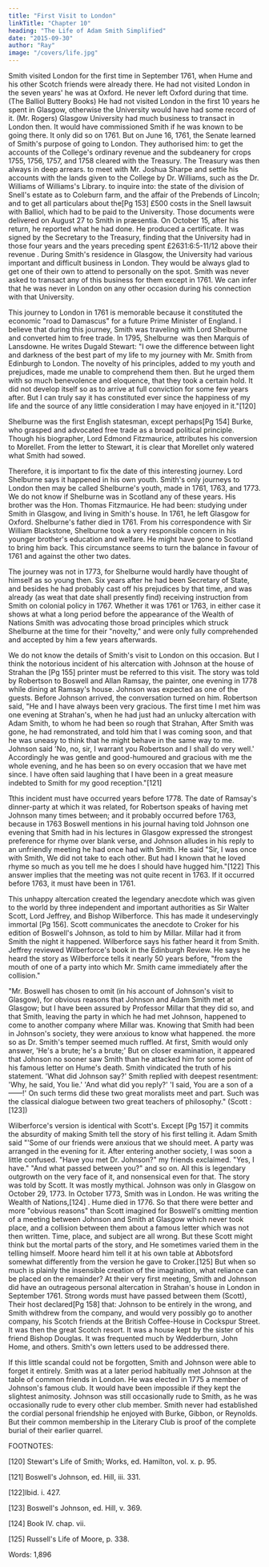 ```yaml
---
title: "First Visit to London"
linkTitle: "Chapter 10"
heading: "The Life of Adam Smith Simplified"
date: "2015-09-30"
author: "Ray"
image: "/covers/life.jpg"
---
```


Smith visited London for the first time in September 1761, when Hume and his other Scotch friends were already there.
He had not visited London in the seven years' he was at Oxford.
He never left Oxford during that time. (The Balliol Buttery Books)
He had not visited London in the first 10 years he spent in Glasgow, otherwise the University would have had some record of it. (Mr. Rogers)
Glasgow University had much business to transact in London then.
It would have commissioned Smith if he was known to be going there.
It only did so on 1761.
But on June 16, 1761, the Senate learned of Smith's purpose of going to London.
They authorised him:
to get the accounts of the College's ordinary revenue and the subdeanery for crops 1755, 1756, 1757, and 1758 cleared with the Treasury.
The Treasury was then always in deep arrears.
to meet with Mr. Joshua Sharpe and settle his accounts with the lands given to the College by Dr. Williams, such as the Dr. Williams of Williams's Library.
to inquire into:
the state of the division of Snell's estate as to Coleburn farm, and
the affair of the Prebends of Lincoln; and
to get all particulars about the[Pg 153] £500 costs in the Snell lawsuit with Balliol, which had to be paid to the University.
Those documents were delivered on August 27 to Smith in præsentia.
On October 15, after his return, he reported what he had done.
He produced a certificate.
It was signed by the Secretary to the Treasury, finding that the University had in those four years and the years preceding spent £2631:6:5-11/12 above their revenue .
During Smith's residence in Glasgow, the University had various important and difficult business in London.
They would be always glad to get one of their own to attend to personally on the spot.
Smith was never asked to transact any of this business for them except in 1761.
We can infer that he was never in London on any other occasion during his connection with that University.




This journey to London in 1761 is memorable because it constituted the economic "road to Damascus" for a future Prime Minister of England.
I believe that during this journey, Smith was traveling with Lord Shelburne and converted him to free trade.
In 1795, Shelburne  was then Marquis of Lansdowne.
He writes Dugald Stewart: "I owe the difference between light and darkness of the best part of my life to my journey with Mr. Smith from Edinburgh to London.
The novelty of his principles, added to my youth and prejudices, made me unable to comprehend them then.
But he urged them with so much benevolence and eloquence, that they took a certain hold.
It did not develop itself so as to arrive at full conviction for some few years after.
But I can truly say it has constituted ever since the happiness of my life and the source of any little consideration I may have enjoyed in it."[120]




Shelburne was the first English statesman, except perhaps[Pg 154] Burke, who grasped and advocated free trade as a broad political principle.
Though his biographer, Lord Edmond Fitzmaurice, attributes his conversion to Morellet.
From the letter to Stewart, it is clear that Morellet only watered what Smith had sowed.




Therefore, it is important to fix the date of this interesting journey.
Lord Shelburne says it happened in his own youth.
Smith's only journeys to London then may be called Shelburne's youth, made in 1761, 1763, and 1773.
We do not know if Shelburne was in Scotland any of these years.
His brother was the Hon. Thomas Fitzmaurice.
He had been:
studying under Smith in Glasgow, and
living in Smith's house.
In 1761, he left Glasgow for Oxford.
Shelburne's father died in 1761.
From his correspondence with Sir William Blackstone, Shelburne took a very responsible concern in his younger brother's education and welfare.
He might have gone to Scotland to bring him back.
This circumstance seems to turn the balance in favour of 1761 and against the other two dates.




The journey was not in 1773, for Shelburne would hardly have thought of himself as so young then.
Six years after he had been Secretary of State, and besides he had probably cast off his prejudices by that time, and was already (as weat that date shall presently find) receiving instruction from Smith on colonial policy in 1767.
Whether it was 1761 or 1763, in either case it shows at what a long period before the appearance of the Wealth of Nations Smith was advocating those broad principles which struck Shelburne at the time for their "novelty," and
were only fully comprehended and accepted by him a few years afterwards.




We do not know the details of Smith's visit to London on this occasion.
But I think the notorious incident of his altercation with Johnson at the house of Strahan the [Pg 155] printer must be referred to this visit.
The story was told by Robertson to Boswell and Allan Ramsay, the painter, one evening in 1778 while dining at Ramsay's house.
Johnson was expected as one of the guests.
Before Johnson arrived, the conversation turned on him.
Robertson said, "He and I have always been very gracious.
The first time I met him was one evening at Strahan's, when he had just had an unlucky altercation with Adam Smith, to whom he had been so rough that Strahan,
After Smith was gone, he had remonstrated, and told him that I was coming soon, and that he was uneasy to think that he might behave in the same way to me.
Johnson said 'No, no, sir, I warrant you Robertson and I shall do very well.'
Accordingly he was gentle and good-humoured and gracious with me the whole evening, and
he has been so on every occasion that we have met since.
I have often said laughing that I have been in a great measure indebted to Smith for my good reception."[121]




Tthis incident must have occurred years before 1778.
The date of Ramsay's dinner-party at which it was related, for Robertson speaks of having met Johnson many times between;
and it probably occurred before 1763, because in 1763 Boswell mentions in his journal having told Johnson one evening that Smith had in his lectures in Glasgow expressed the strongest preference for rhyme over blank verse, and Johnson alludes in his reply to an unfriendly meeting he had once had with Smith.
He said "Sir, I was once with Smith,
We did not take to each other.
But had I known that he loved rhyme so much as you tell me he does I should have hugged him."[122]
This answer implies that the meeting was not quite recent in 1763.
If it occurred before 1763, it must have been in 1761.




This unhappy altercation created the legendary anecdote which was given to the world by three independent and important authorities as Sir Walter Scott, Lord Jeffrey, and Bishop Wilberforce.
This has made it undeservingly immortal [Pg 156].
Scott communicates the anecdote to Croker for his edition of Boswell's Johnson, as told to him by Millar.
Millar had it from Smith the night it happened.
Wilberforce says his father heard it from Smith.
Jeffrey reviewed Wilberforce's book in the Edinburgh Review.
He says he heard the story as Wilberforce tells it nearly 50 years before, "from the mouth of one of a party into which Mr. Smith came immediately after the collision."




"Mr. Boswell has chosen to omit (in his account of Johnson's visit to Glasgow), for obvious reasons that Johnson and Adam Smith met at Glasgow;
but I have been assured by Professor Millar that they did so, and
that Smith, leaving the party in which he had met Johnson, happened to come to another company where Millar was.
Knowing that Smith had been in Johnson's society, they were anxious to know what happened.
the more so as Dr. Smith's temper seemed much ruffled.
At first, Smith would only answer, 'He's a brute; he's a brute;'
But on closer examination, it appeared that Johnson no sooner saw Smith than he attacked him for some point of his famous letter on Hume's death.
Smith vindicated the truth of his statement.
'What did Johnson say?'
Smith replied with deepest resentment: 'Why, he said, You lie.'
'And what did you reply?'
'I said, You are a son of a ——!'
On such terms did these two great moralists meet and part.
Such was the classical dialogue between two great teachers of philosophy." (Scott :[123])




Wilberforce's version is identical with Scott's.
Except [Pg 157] it commits the absurdity of making Smith tell the story of his first telling it.
Adam Smith said "'Some of our friends were anxious that we should meet.
A party was arranged in the evening for it.
After entering another society, I was soon a little confused.
"Have you met Dr. Johnson?" my friends exclaimed.
"Yes, I have."
"And what passed between you?" and so on.
All this is legendary outgrowth on the very face of it, and nonsensical even for that.
The story was told by Scott.
It was mostly mythical.
Johnson was only in Glasgow on October 29, 1773.
In October 1773, Smith was in London.
He was writing the Wealth of Nations,[124] .
Hume died in 1776.
So that there were better and more "obvious reasons" than Scott imagined for Boswell's omitting mention of a meeting between Johnson and Smith at Glasgow which never took place, and a collision between them about a famous letter which was not then written.
Time, place, and subject are all wrong.
But these Scott might think but the mortal parts of the story, and
He sometimes varied them in the telling himself.
Moore heard him tell it at his own table at Abbotsford somewhat differently from the version he gave to Croker.[125]
But when so much is plainly the insensible creation of the imagination, what reliance can be placed on the remainder?
At their very first meeting, Smith and Johnson did have an outrageous personal altercation in Strahan's house in London in September 1761.
Strong words must have passed between them (Scott),
Their host declared[Pg 158] that:
Johnson to be entirely in the wrong, and
Smith withdrew from the company, and would very possibly go to another company, his Scotch friends at the British Coffee-House in Cockspur Street.
It was then the great Scotch resort.
It was a house kept by the sister of his friend Bishop Douglas.
It was frequented much by Wedderburn, John Home, and others.
Smith's own letters used to be addressed there.




If this little scandal could not be forgotten, Smith and Johnson were able to forget it entirely.
Smith was at a later period habitually met Johnson at the table of common friends in London.
He was elected in 1775 a member of Johnson's famous club.
It would have been impossible if they kept the slightest animosity.
Johnson was still occasionally rude to Smith, as he was occasionally rude to every other club member.
Smith never had established the cordial personal friendship he enjoyed with Burke, Gibbon, or Reynolds.
But their common membership in the Literary Club is proof of the complete burial of their earlier quarrel.




FOOTNOTES:

[120] Stewart's Life of Smith; Works, ed. Hamilton, vol. x. p. 95.

[121] Boswell's Johnson, ed. Hill, iii. 331.

[122]Ibid. i. 427.

[123] Boswell's Johnson, ed. Hill, v. 369.

[124] Book IV. chap. vii.

[125] Russell's Life of Moore, p. 338.




Words: 1,896
